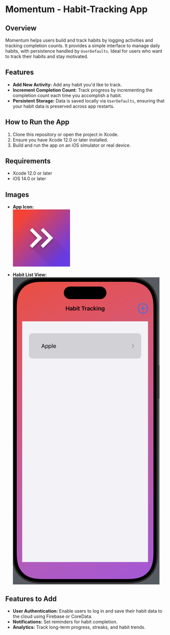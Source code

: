 # **Momentum - Habit-Tracking App**

## **Overview**
Momentum helps users build and track habits by logging activities and tracking completion counts. It provides a simple interface to manage daily habits, with persistence handled by `UserDefaults`. Ideal for users who want to track their habits and stay motivated.

## **Features**

- **Add New Activity:** Add any habit you'd like to track.
- **Increment Completion Count:** Track progress by incrementing the completion count each time you accomplish a habit.
- **Persistent Storage:** Data is saved locally via `UserDefaults`, ensuring that your habit data is preserved across app restarts.

## **How to Run the App**

1. Clone this repository or open the project in Xcode.
2. Ensure you have Xcode 12.0 or later installed.
3. Build and run the app on an iOS simulator or real device.

## **Requirements**

- Xcode 12.0 or later
- iOS 14.0 or later

## **Images**

- **App Icon:**  
![App Icon](./images/appIcon.png)

- **Habit List View:**  
![Habit List View](./images/view.png)

## **Features to Add**

- **User Authentication:** Enable users to log in and save their habit data to the cloud using Firebase or CoreData.
- **Notifications:** Set reminders for habit completion.
- **Analytics:** Track long-term progress, streaks, and habit trends.
